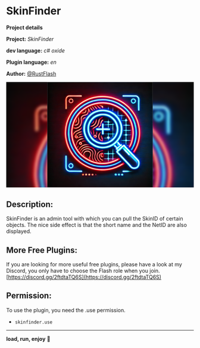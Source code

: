 # SkinFinder

**__Project details__**

**Project:** *SkinFinder*

**dev language:** *c# oxide*

**Plugin language:** *en*

**Author:** [@RustFlash](https://github.com/Flash-Ticker)

[![RustFlash - Your Favourite Trio Server](https://github.com/Flash-Ticker/SkinFinder/blob/main/SkinFinder_Thumb.png)](https://youtu.be/F73j7T1dC6s)


## Description:

SkinFinder is an admin tool with which you can pull the SkinID of certain objects. The nice side effect is that the short name and the NetID are also displayed. 

## More Free Plugins:
If you are looking for more useful free plugins, please have a look at my Discord, you only have to choose the Flash role when you join.
[https://discord.gg/2ftdtaTQ6S](https://discord.gg/2ftdtaTQ6S)


## Permission:
To use the plugin, you need the .use permission. 
- `skinfinder.use`

--- 

**load, run, enjoy** 💝

